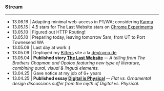 ### Stream
***
+ 13.06.16 | Adapting minimal web-access in PT/WA; considering [Karma](https://yourkarma.com/)
+ 13.05.15 | 4.5 stars for The Last Website stars on [Chrome Experiments](https://plus.google.com/+GoogleChromeDevelopers/posts/1knVYZweFoM)
+ 13.05.10 | Figured out HTTP Routing!
+ 13.05.10 | Preparing today, leaving tomorrow 5am; from UT to Port Townesend WA
+ 13.05.09 | Last day at work :)
+ 13.05.09 | Deployed my [Bitters](http://bitters.evbogue.com/) site a la [deployno.de](http://deployno.de)
+ 13.05.04 | **Published story [The Last Website](http://www.lastwebsite.io/)** -- *A telling from The Brothers Chapman and Opoloo featuring new type of literature, combining aural, visual & lingual elements.* 
+ 13.04.25 | Gave notice at my job of 6+ years
+ 13.04.25 | **Published essay [Digital is Physical](http://blog.opoloo.com/articles/digital-is-physical)** -- *Flat vs. Ornamental design discussions suffer from the myth of Digital vs. Physical.*
